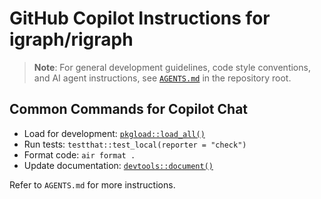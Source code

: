 # GitHub Copilot Instructions for igraph/rigraph

> **Note**: For general development guidelines, code style conventions,
> and AI agent instructions, see
> [`AGENTS.md`](https://r.igraph.org/AGENTS.md) in the repository root.

## Common Commands for Copilot Chat

- Load for development:
  [`pkgload::load_all()`](https://pkgload.r-lib.org/reference/load_all.html)
- Run tests: `testthat::test_local(reporter = "check")`
- Format code: `air format .`
- Update documentation:
  [`devtools::document()`](https://devtools.r-lib.org/reference/document.html)

Refer to `AGENTS.md` for more instructions.
